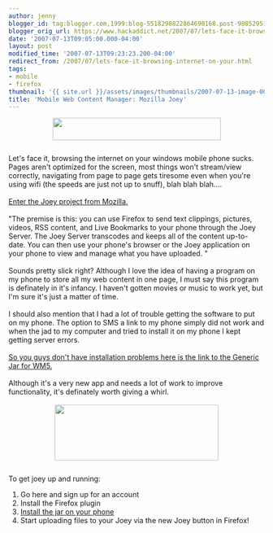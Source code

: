 ```yaml
---
author: jenny
blogger_id: tag:blogger.com,1999:blog-5518298822864690168.post-908529517679294440
blogger_orig_url: https://www.hackaddict.net/2007/07/lets-face-it-browsing-internet-on-your.html
date: '2007-07-13T09:05:00.000-04:00'
layout: post
modified_time: '2007-07-13T09:23:23.200-04:00'
redirect_from: /2007/07/lets-face-it-browsing-internet-on-your.html
tags:
- mobile
- firefox
thumbnail: '{{ site.url }}/assets/images/thumbnails/2007-07-13-image-0000.jpg'
title: 'Mobile Web Content Manager: Mozilla Joey'
---
```


<img alt="" border="0" id="BLOGGER_PHOTO_ID_5086667196109597538" src="{{ site.url }}/assets/images/posts/2007-07-13-image-0000.jpg" style="margin: 0px auto 10px; display: block; text-align: center;  width: 331px; height: 44px;"/><br/>Let's face it, browsing the internet on your windows mobile phone sucks.  Pages aren't optimized for the screen, most things won't stream/view correctly, navigating from page to page gets tiresome even when you're using wifi (the speeds are just not up to snuff), blah blah blah....<br/><br/><a href="http://wiki.mozilla.org/Labs/Joey">Enter the Joey project from Mozilla.</a><br/><br/>"The premise is this: you can use Firefox to send text clippings, pictures, videos, RSS content, and Live Bookmarks to your phone through the Joey Server. The Joey Server transcodes and keeps all of the content up-to-date. You can then use your phone's browser or the Joey application on your phone to view and manage what you have uploaded. "<br/><br/>Sounds pretty slick right?  Although I love the idea of having a program on my phone to store all my web  content in one page, I must say this program is definately in it's infancy.  I haven't gotten movies or music to work yet, but I'm sure it's just a matter of time.<br/><br/>I should also mention that I had a lot of trouble getting the software to put on my phone.  The option to SMS a link to my phone simply did not work and when the jad to my computer and tried to install it on my phone I kept getting server errors.<br/><br/><a href="http://www.divshare.com/download/1249330-e89">So you guys don't have installation problems here is the link to the Generic Jar for WM5.</a><br/><br/>Although it's a very new app and needs a lot of work to improve functionality, it's definately worth giving a whirl.<br/><br/><img alt="" border="0" id="BLOGGER_PHOTO_ID_5086670503234415474" src="{{ site.url }}/assets/images/posts/2007-07-13-image-0001.jpg" style="margin: 0px auto 10px; display: block; text-align: center;  width: 322px; height: 110px;"/><br/>To get joey up and running:<br/><ol><li>Go here and sign up for an account</li><li>Install the Firefox plugin</li><li><a href="http://www.divshare.com/download/1249330-e89">I</a><a href="http://www.divshare.com/download/1249330-e89">nstall the jar on your phone</a></li><li>Start uploading files to your Joey via the new Joey button in Firefox!<br/><br/></li></ol>